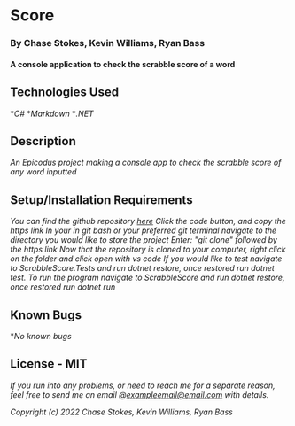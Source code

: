 #  Score

### By Chase Stokes, Kevin Williams, Ryan Bass

#### A console application to check the scrabble score of a word

## Technologies Used

*_C#_
*_Markdown_
*_.NET_

## Description

_An Epicodus project making a console app to check the scrabble score of any word inputted_

## Setup/Installation Requirements

_You can find the github repository [here](https://github.com/Chase-Stokes/ScrabbleScore)_
_Click the code button, and copy the https link_
_In your in git bash or your preferred git terminal navigate to the directory you would like to store the project_
_Enter: "git clone" followed by the https link_
_Now that the repository is cloned to your computer, right click on the folder and click open with vs code_
_If you would like to test navigate to ScrabbleScore.Tests and run dotnet restore, once restored run dotnet test._
_To run the program navigate to ScrabbleScore and run dotnet restore, once restored run dotnet run_

## Known Bugs

*_No known bugs_

## License - MIT

_If you run into any problems, or need to reach me for a separate reason, feel free to send me an email @exampleemail@email.com with details._

_Copyright (c) 2022 Chase Stokes, Kevin Williams, Ryan Bass_